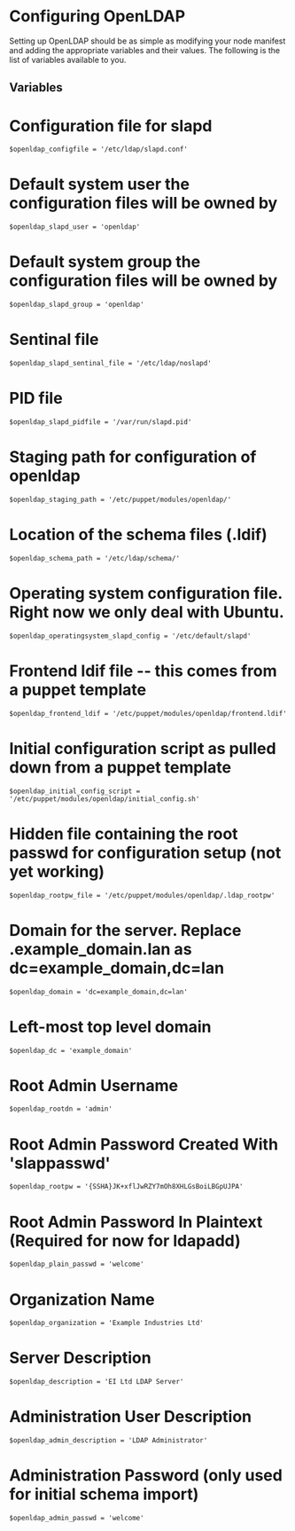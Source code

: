 Configuring OpenLDAP
====================

Setting up OpenLDAP should be as simple as modifying your node manifest and adding
the appropriate variables and their values. The following is the list of variables
available to you.

Variables
---------
# Configuration file for slapd
`$openldap_configfile = '/etc/ldap/slapd.conf'`

# Default system user the configuration files will be owned by
`$openldap_slapd_user = 'openldap'`

# Default system group the configuration files will be owned by
`$openldap_slapd_group = 'openldap'`

# Sentinal file
`$openldap_slapd_sentinal_file = '/etc/ldap/noslapd'`

# PID file
`$openldap_slapd_pidfile = '/var/run/slapd.pid'`

# Staging path for configuration of openldap
`$openldap_staging_path = '/etc/puppet/modules/openldap/'`

# Location of the schema files (.ldif)
`$openldap_schema_path = '/etc/ldap/schema/'`

# Operating system configuration file. Right now we only deal with Ubuntu.
`$openldap_operatingsystem_slapd_config = '/etc/default/slapd'`

# Frontend ldif file -- this comes from a puppet template
`$openldap_frontend_ldif = '/etc/puppet/modules/openldap/frontend.ldif'`

# Initial configuration script as pulled down from a puppet template
`$openldap_initial_config_script = '/etc/puppet/modules/openldap/initial_config.sh'`

# Hidden file containing the root passwd for configuration setup (not yet working)
`$openldap_rootpw_file = '/etc/puppet/modules/openldap/.ldap_rootpw'`

# Domain for the server. Replace .example_domain.lan as dc=example_domain,dc=lan
`$openldap_domain = 'dc=example_domain,dc=lan'`

# Left-most top level domain
`$openldap_dc = 'example_domain'`

# Root Admin Username
`$openldap_rootdn = 'admin'`

# Root Admin Password Created With 'slappasswd'
`$openldap_rootpw = '{SSHA}JK+xflJwRZY7mOh8XHLGsBoiLBGpUJPA'`

# Root Admin Password In Plaintext (Required for now for ldapadd)
`$openldap_plain_passwd = 'welcome'`

# Organization Name
`$openldap_organization = 'Example Industries Ltd'`

# Server Description
`$openldap_description = 'EI Ltd LDAP Server'`

# Administration User Description
`$openldap_admin_description = 'LDAP Administrator'`

# Administration Password (only used for initial schema import)
`$openldap_admin_passwd = 'welcome'`
